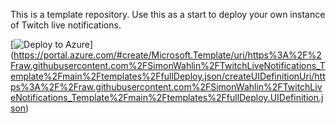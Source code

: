 This is a template repository. Use this as a start to deploy your own instance of Twitch live notifications.

[![Deploy to Azure](https://aka.ms/deploytoazurebutton)]
(https://portal.azure.com/#create/Microsoft.Template/uri/https%3A%2F%2Fraw.githubusercontent.com%2FSimonWahlin%2FTwitchLiveNotifications_Template%2Fmain%2Ftemplates%2FfullDeploy.json/createUIDefinitionUri/https%3A%2F%2Fraw.githubusercontent.com%2FSimonWahlin%2FTwitchLiveNotifications_Template%2Fmain%2Ftemplates%2FfullDeploy.UIDefinition.json)
